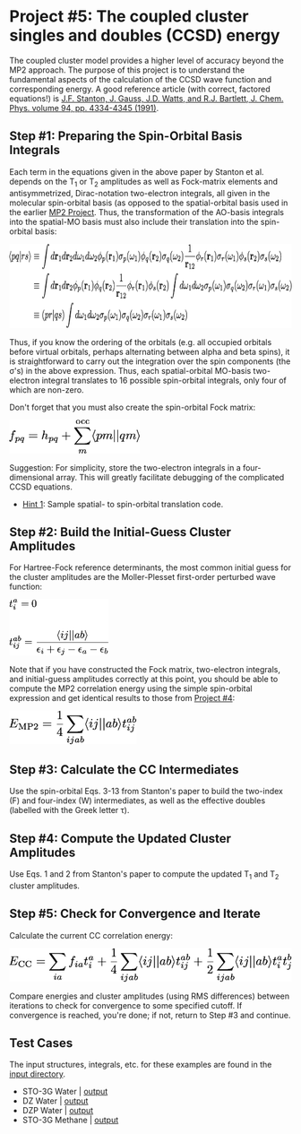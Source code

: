 # Project #5: The coupled cluster singles and doubles (CCSD) energy
The coupled cluster model provides a higher level of accuracy beyond the MP2 approach.  The purpose of this project is to understand the fundamental aspects of the calculation of the CCSD wave function and corresponding energy.  A good reference article (with correct, factored equations!) is [J.F. Stanton, J. Gauss, J.D. Watts, and R.J. Bartlett, J. Chem. Phys. volume 94, pp. 4334-4345 (1991)]( http://sirius.chem.vt.edu/wiki/lib/exe/fetch.php?media=crawdad:programming:jcp_94_4334_1991.pdf).
## Step #1: Preparing the Spin-Orbital Basis Integrals 
Each term in the equations given in the above paper by Stanton et al. depends on the T<sub>1</sub> or T<sub>2</sub> 
amplitudes as well as Fock-matrix elements and antisymmetrized, Dirac-notation two-electron integrals, all given in the molecular spin-orbital basis 
(as opposed to the spatial-orbital basis used in the earlier [MP2 Project](../Project%2304).
Thus, the transformation of the AO-basis integrals into the spatial-MO basis must also include their translation into the spin-orbital basis:

<img src="./figures/spin-orbital-eri.png" height="150">

Thus, if you know the ordering of the orbitals (e.g. all occupied orbitals before virtual orbitals, perhaps alternating between alpha and beta spins), it is straightforward to carry out the integration over the spin components (the &sigma;'s) in the above expression.  Thus, each spatial-orbital MO-basis two-electron integral translates to 16 possible spin-orbital integrals, only four of which are non-zero.

Don't forget that you must also create the spin-orbital Fock matrix:

<img src="./figures/spin-orbital-fock.png" height="60">

Suggestion: For simplicity, store the two-electron integrals in a four-dimensional array.  This will greatly facilitate debugging of the complicated CCSD equations.

  * [Hint 1](./hints/hint1.md): Sample spatial- to spin-orbital translation code.

## Step #2: Build the Initial-Guess Cluster Amplitudes 
For Hartree-Fock reference determinants, the most common initial guess for the cluster amplitudes are the Moller-Plesset first-order perturbed wave function:

<img src="./figures/init-t-amps.png" height="100">

Note that if you have constructed the Fock matrix, two-electron integrals, and initial-guess amplitudes correctly at this point, 
you should be able to compute the MP2 correlation energy using the simple spin-orbital expression and get identical results to those from [Project #4](../Project%2304):

<img src="./figures/mp2-energy.png" height="60">

## Step #3: Calculate the CC Intermediates 
Use the spin-orbital Eqs. 3-13 from Stanton's paper to build the two-index (F) and four-index (W) intermediates, as well as the effective doubles (labelled with the Greek letter &tau;).

## Step #4: Compute the Updated Cluster Amplitudes 
Use Eqs. 1 and 2 from Stanton's paper to compute the updated T<sub>1</sub> and T<sub>2</sub> cluster amplitudes.

## Step #5: Check for Convergence and Iterate 
Calculate the current CC correlation energy:

<img src="./figures/cc-correlation-energy.png" height="60">

Compare energies and cluster amplitudes (using RMS differences) between iterations to check for convergence to some specified cutoff.
If convergence is reached, you're done; if not, return to Step #3 and continue.

## Test Cases 
The input structures, integrals, etc. for these examples are found in the 
[input directory](./input).

* STO-3G Water | [output](./output/h2o/STO-3G/output.txt)
* DZ Water | [output](./output/h2o/DZ/output.txt)
* DZP Water | [output](./output/h2o/DZP/output.txt)
* STO-3G Methane | [output](./output/ch4/STO-3G/output.txt)
